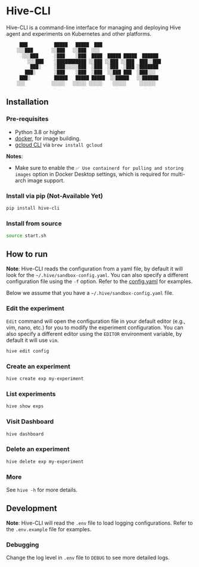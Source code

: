 # Hive-CLI

Hive-CLI is a command-line interface for managing and deploying Hive agent and experiments on Kubernetes and other platforms.

```bash
     ███          █████   █████  ███
    ░░░███       ░░███   ░░███  ░░░
      ░░░███      ░███    ░███  ████  █████ █████  ██████
        ░░░███    ░███████████ ░░███ ░░███ ░░███  ███░░███
         ███░     ░███░░░░░███  ░███  ░███  ░███ ░███████
       ███░       ░███    ░███  ░███  ░░███ ███  ░███░░░
     ███░         █████   █████ █████  ░░█████   ░░██████
    ░░░          ░░░░░   ░░░░░ ░░░░░    ░░░░░     ░░░░░░
```

## Installation

### Pre-requisites

- Python 3.8 or higher
- [docker](https://www.docker.com/), for image building.
- [gcloud CLI](https://cloud.google.com/sdk/docs/install) via `brew install gcloud`

**Notes**:

- Make sure to enable the `✅ Use containerd for pulling and storing images` option in Docker Desktop settings, which is required for multi-arch image support.

### Install via pip (Not-Available Yet)

```bash
pip install hive-cli
```

### Install from source

```bash
source start.sh
```

## How to run

**Note**: Hive-CLI reads the configuration from a yaml file, by default it will look for the `~/.hive/sandbox-config.yaml`. You can also specify a different configuration file using the `-f` option. Refer to the [config.yaml](./config.yaml) for examples.

Below we assume that you have a `~/.hive/sandbox-config.yaml` file.

### Edit the experiment

`Edit` command will open the configuration file in your default editor (e.g., vim, nano, etc.) for you to modify the experiment configuration. You can also specify a different editor using the `EDITOR` environment variable, by default it will use `vim`.

```bash
hive edit config
```

### Create an experiment

```bash
hive create exp my-experiment
```

### List experiments

```bash
hive show exps
```

### Visit Dashboard

```bash
hive dashboard
```

### Delete an experiment


```bash
hive delete exp my-experiment
```

### More

See `hive -h` for more details.

## Development

**Note**: Hive-CLI will read the `.env` file to load logging configurations. Refer to the `.env.example` file for examples.

### Debugging

Change the log level in `.env` file to `DEBUG` to see more detailed logs.
